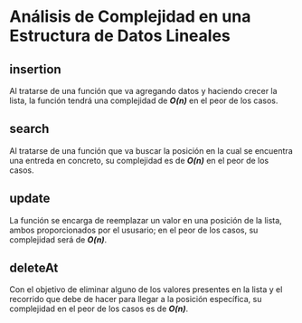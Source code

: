 # Análisis de Complejidad en una Estructura de Datos Lineales

## insertion

Al tratarse de una función que va agregando datos y haciendo crecer la lista, la función tendrá una complejidad de ***O(n)*** en el peor de los casos.   

## search

Al tratarse de una función que va buscar la posición en la cual se encuentra una entreda en concreto, su complejidad es de ***O(n)*** en el peor de los casos.   

## update

La función se encarga de reemplazar un valor en una posición de la lista, ambos proporcionados por el ususario; en el peor de los casos, su complejidad será de ***O(n)***.   

## deleteAt  

Con el objetivo de eliminar alguno de los valores presentes en la lista y el recorrido que debe de hacer para llegar a la posición específica, su complejidad en el peor de los casos es de ***O(n)***.     
